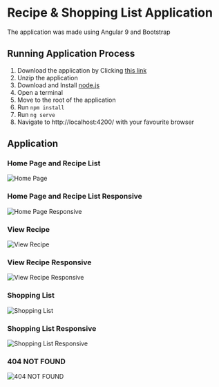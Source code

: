 # Recipe & Shopping List Application

The application was made using Angular 9 and Bootstrap

## Running Application Process

1. Download the application by Clicking [this link](https://github.com/gaetanBloch/angular-project/archive/master.zip)
2. Unzip the application
3. Download and Install [node.js](https://nodejs.org/en/download/) 
4. Open a terminal
5. Move to the root of the application
6. Run `npm install`
7. Run `ng serve`
8. Navigate to http://localhost:4200/ with your favourite browser

## Application

### Home Page and Recipe List

![Home Page](https://i.imgur.com/0U3iNZj.png)

### Home Page and Recipe List Responsive

![Home Page Responsive](https://i.imgur.com/a6Iq5th.png)

### View Recipe

![View Recipe](https://i.imgur.com/c9jknNz.png)

### View Recipe Responsive 

![View Recipe Responsive](https://i.imgur.com/kLGGDkV.png)

### Shopping List 

![Shopping List](https://i.imgur.com/WUAxvZR.png)

### Shopping List Responsive

![Shopping List Responsive](https://i.imgur.com/44WUX4a.png)

### 404 NOT FOUND 

![404 NOT FOUND](https://i.imgur.com/vU1rXEb.png)
